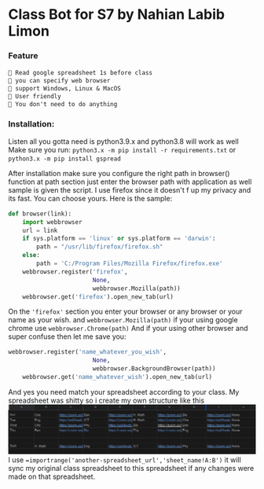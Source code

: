 # Class Bot for S7 by Nahian Labib Limon

### Feature
    🔵 Read google spreadsheet 1s before class
    🔵 you can specify web browser
    🔵 support Windows, Linux & MacOS
    🔵 User friendly
    🔵 You don't need to do anything

### Installation:
Listen all you gotta need is python3.9.x and python3.8 will work as well
Make sure you run:  ```python3.x -m pip install -r requirements.txt``` or ```python3.x -m pip install gspread```
   
  

After installation make sure you configure the right path in browser() function at path section just enter the 
browser path with application as well sample is given the script. I use firefox since it doesn't f up my privacy 
and its fast. You can choose yours.
Here is the sample:
```python
def browser(link):
    import webbrowser
    url = link
    if sys.platform == 'linux' or sys.platform == 'darwin':
        path = "/usr/lib/firefox/firefox.sh"
    else:
        path = '‪C:/Program Files/Mozilla Firefox/firefox.exe'
    webbrowser.register('firefox',
                        None,
                        webbrowser.Mozilla(path))
    webbrowser.get('firefox').open_new_tab(url)
```
On the `'firefox'` section you enter your browser or any browser or your name as your wish.
and `webbrowser.Mozilla(path)` if your using google chrome use `webbrowser.Chrome(path)`
And if your using other browser and super confuse then let me save you:
```python
webbrowser.register('name_whatever_you_wish',
                        None,
                        webbrowser.BackgroundBrowser(path))
    webbrowser.get('name_whatever_wish').open_new_tab(url)
```

And yes you need match your spreadsheet according to your class.
My spreadsheet was shitty so i create my own structure like this
![](https://raw.githubusercontent.com/Limon22811/class_bot/main/image/spreadsheet.PNG?token=AOV2M6LQK3F6XDPFJTTJZZ3A5QFSK)
I use `=importrange('another-spreadsheet_url','sheet_name!A:B')`
it will sync my original class spreadsheet to this spreadsheet if any changes were made on that spreadsheet.
